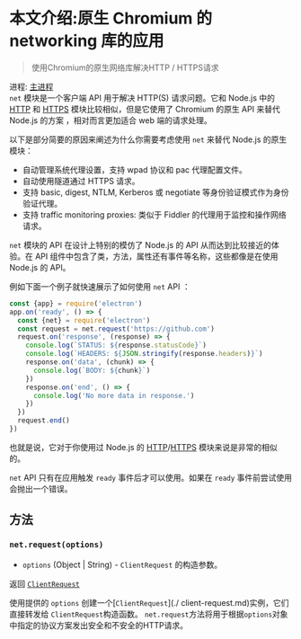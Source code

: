# 本文介绍:原生 Chromium 的 networking 库的应用

> 使用Chromium的原生网络库解决HTTP / HTTPS请求

进程: [主进程](../glossary.md#main-process)      
 `net` 模块是一个客户端 API 用于解决 HTTP(S) 请求问题。它和 Node.js 中的 [HTTP](https://nodejs.org/api/http.html) 和 [HTTPS](https://nodejs.org/api/https.html) 模块比较相似，但是它使用了 Chromium 的原生 API 来替代 Node.js 的方案 ，相对而言更加适合 web 端的请求处理。

以下是部分简要的原因来阐述为什么你需要考虑使用 `net` 来替代 Node.js 的原生模块：

* 自动管理系统代理设置，支持 wpad 协议和 pac 代理配置文件。
* 自动使用隧道通过 HTTPS 请求。
* 支持 basic, digest, NTLM, Kerberos 或 negotiate 等身份验证模式作为身份验证代理。
* 支持 traffic monitoring proxies: 类似于 Fiddler 的代理用于监控和操作网络请求。

`net` 模块的 API 在设计上特别的模仿了 Node.js 的 API 从而达到比较接近的体验。在 API 组件中包含了类，方法，属性还有事件等名称，这些都像是在使用 Node.js 的 API。

例如下面一个例子就快速展示了如何使用 `net` API ：
```javascript
const {app} = require('electron')
app.on('ready', () => {
  const {net} = require('electron')
  const request = net.request('https://github.com')
  request.on('response', (response) => {
    console.log(`STATUS: ${response.statusCode}`)
    console.log(`HEADERS: ${JSON.stringify(response.headers)}`)
    response.on('data', (chunk) => {
      console.log(`BODY: ${chunk}`)
    })
    response.on('end', () => {
      console.log('No more data in response.')
    })
  })
  request.end()
})
```

也就是说，它对于你使用过 Node.js 的 [HTTP](https://nodejs.org/api/http.html)/[HTTPS](https://nodejs.org/api/https.html) 模块来说是非常的相似的。

`net` API 只有在应用触发 `ready` 事件后才可以使用。如果在 `ready` 事件前尝试使用会抛出一个错误。

## 方法

### `net.request(options)`

* `options` (Object | String) - `ClientRequest` 的构造参数。

返回 [`ClientRequest`](./client-request.md)

使用提供的 `options` 创建一个[`ClientRequest`](./ client-request.md)实例，它们直接转发给 `ClientRequest`构造函数。
 `net.request`方法将用于根据`options`对象中指定的协议方案发出安全和不安全的HTTP请求。
